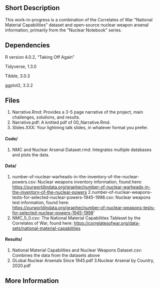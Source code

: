 ## Short Description

This work-in-progress is a combination of the Correlates of War "National Material Capabilities" dataset and open-source nuclear weapon arsenal information, primarily from the "Nuclear Notebook" series. 

## Dependencies

R version 4.0.2, “Taking Off Again”

Tidyverse, 1.3.0

Tibble, 3.0.3

ggplot2, 3.3.2 


## Files

1. Narrative.Rmd: Provides a 3-5 page narrative of the project, main challenges, solutions, and results.
2. Narrative.pdf: A knitted pdf of 00_Narrative.Rmd. 
3. Slides.XXX: Your lightning talk slides, in whatever format you prefer.

#### Code/
1. NMC and Nuclear Arsenal Dataset.rmd: Integrates multiple databases and plots the data.

#### Data/

1. number-of-nuclear-warheads-in-the-inventory-of-the-nuclear-powers.csv: Nuclear weapons inventory information, found here: https://ourworldindata.org/grapher/number-of-nuclear-warheads-in-the-inventory-of-the-nuclear-powers
2.number-of-nuclear-weapons-tests-for-selected-nuclear-powers-1945-1998.csv: Nuclear weapons test information, found here: https://ourworldindata.org/grapher/number-of-nuclear-weapons-tests-for-selected-nuclear-powers-1945-1998'
3. NMC_5_0.csv: The National Material Capabilities Tableset by the Correlates of War, found here: https://correlatesofwar.org/data-sets/national-material-capabilities


#### Results/

1. National Material Capabilities and Nuclear Weapons Dataset.csv: Combines the data from the datasets above
2. GLobal Nuclear Arsenals Since 1945.pdf
3.Nuclear Arsenal by Country, 2020.pdf

## More Information



